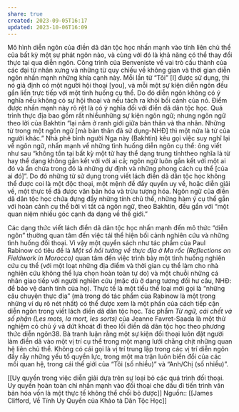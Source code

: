 ```yaml
---
share: true
created: 2023-09-05T16:17
updated: 2023-10-06T16:09
---
```

Mô hình diễn ngôn của điền dã dân tộc học nhấn mạnh vào tính liên chủ thể của bất kỳ một sự phát ngôn nào, và cùng với đó là khả năng có thể thay đổi thực tại qua diễn ngôn. Công trình của Benveniste về vai trò cấu thành của các đại từ nhân xưng và những từ quy chiếu về không gian và thời gian diễn ngôn nhấn mạnh những khía cạnh này. Mỗi lần từ “Tôi” [I] được sử dụng, thì nó giả định có một người hội thoại [you], và mỗi một sự kiện diễn ngôn đều gắn liền trực tiếp với một tình huống cụ thể. Do đó diễn ngôn không có ý nghĩa nếu không có sự hội thoại và nếu tách ra khỏi bối cảnh của nó. Điểm được nhấn mạnh này rõ rệt là có ý nghĩa đối với điền dã dân tộc học. Quá trình thực địa bao gồm rất nhiềunhững sự kiện ngôn ngữ; nhưng ngôn ngữ theo lời của Bakhtin “lại nằm ở ranh giới giữa bản thân và tha nhân. Những từ trong một ngôn ngữ [mà bản thân đã sử dụng-NHĐ] thì một nửa là từ của người khác.” Nhà phê bình người Nga này (Bakhtin) kêu gọi việc suy nghĩ lại về ngôn ngữ, nhấn mạnh về những tình huống diễn ngôn cụ thể: ông viết như sau “không tồn tại bất kỳ một từ hay thể dạng trung tínhtheo nghĩa là từ hay thể dạng không gắn kết với với ai cả; ngôn ngữ luôn gắn kết với một ai đó và ẩn chứa trong đó là những dự định và những phong cách cụ thể [của ai đó]”. Do đó những từ sử dụng trong viết lách điền dã dân tộc học không thể được coi là một độc thoại, một mệnh đề đầy quyền uy về, hoặc diễn giải về, một thực tế đã được văn bản hóa và trừu tượng hóa. Ngôn ngữ của điền dã dân tộc học chứa đựng đầy những tính chủ thể, những hàm ý cụ thể gắn với hoàn cảnh cụ thể bởi vì tất cả ngôn ngữ, theo Bakhtin, đều gắn với “một quan niệm nhiều góc cạnh đa dạng về thế giới.” 

Các dạng thức viết lách điền dã dân tộc học nhấn mạnh đến mô thức “diễn ngôn” thường quan tâm đến việc tái thể hiện bối cảnh nghiên cứu và những tình huống đối thoại. Vì vậy một quyển sách như tác phẩm của Paul Rabinow có tiêu đề là *Một số hồi tưởng về thực địa ở Ma rốc (Reflections on Fieldwork in Morocco)* quan tâm đến việc trình bày một tình huống nghiên cứu cụ thể (với một loạt những địa điểm và thời gian cụ thể làm cho nhà nghiên cứu không thể lựa chọn hoàn toàn tự do) và một chuỗi những cá nhân giao tiếp với người nghiên cứu (mặc dù ở dạng tương đối hư cấu, NHĐ: để bảo vệ danh tính của họ). Thực tế là một tiểu thể loại mới gọi là “những câu chuyện thực địa” (mà trong đó tác phẩm của Rabinow là một trong những ví dụ rõ nét nhất) có thể được xem là một phần của cách tiếp cận diễn ngôn trong viết lách điền dã dân tộc học. Tác phẩm *Từ ngữ, cái chết và số phận (Les mots, la mort, les sorts)* của Jeanne Favret-Saada là một thử nghiệm có chủ ý và dứt khoát đi theo lối điền dã dân tộc học theo phương thức diễn ngôn38. Bà tranh luận rằng một sự kiện đối thoại luôn đặt người làm điền dã vào một vị trí cụ thể trong một mạng lưới chằng chịt những quan hệ liên chủ thể. Không có cái gọi là vị trí trung lập trong các vị trí diễn ngôn đầy rẫy những yếu tố quyền lực, trong một ma trận luôn biến đổi của các mối quan hệ, trong cái thế giới của “Tôi (số nhiều)” và “Anh/Chị (số nhiều)”.

[[Uy quyền trong việc diễn giải dựa trên sự loại bỏ các quá trình đối thoại. Uy quyền hoàn toàn chỉ nhấn mạnh vào đối thoại che dấu đi tiến trình văn bản hóa vốn là một thực tế không thể chối bỏ được]] 
Nguồn:: [[James Clifford, Về Tính Uy Quyền của Khảo tả Dân Tộc Học]]
